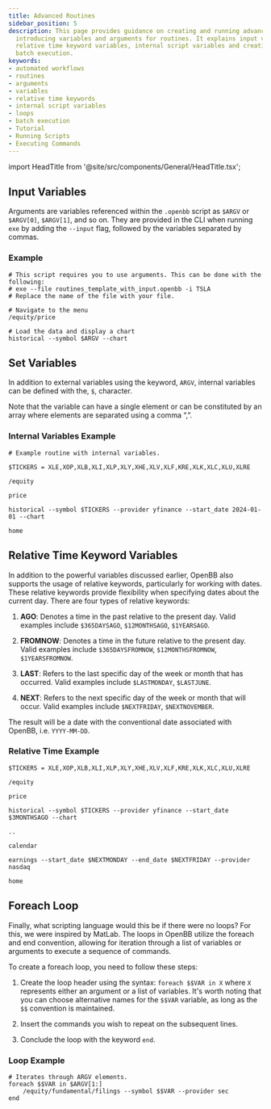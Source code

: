 ```yaml
---
title: Advanced Routines
sidebar_position: 5
description: This page provides guidance on creating and running advanced workflows in the ODP CLI by
  introducing variables and arguments for routines. It explains input variables,
  relative time keyword variables, internal script variables and creating loops for
  batch execution.
keywords:
- automated workflows
- routines
- arguments
- variables
- relative time keywords
- internal script variables
- loops
- batch execution
- Tutorial
- Running Scripts
- Executing Commands
---
```


import HeadTitle from '@site/src/components/General/HeadTitle.tsx';

<HeadTitle title="Advanced Routines - Routines | ODP CLI Docs" />

## Input Variables

Arguments are variables referenced within the `.openbb` script as `$ARGV` or `$ARGV[0]`, `$ARGV[1]`, and so on. They are provided in the CLI when running `exe` by adding the `--input` flag, followed by the variables separated by commas.

### Example

```text
# This script requires you to use arguments. This can be done with the following:
# exe --file routines_template_with_input.openbb -i TSLA
# Replace the name of the file with your file.

# Navigate to the menu
/equity/price

# Load the data and display a chart
historical --symbol $ARGV --chart
```

## Set Variables

In addition to external variables using the keyword, `ARGV`, internal variables can be defined with the, `$`, character.

Note that the variable can have a single element or can be constituted by an array where elements are separated using a comma “,”.

### Internal Variables Example

```text
# Example routine with internal variables.

$TICKERS = XLE,XOP,XLB,XLI,XLP,XLY,XHE,XLV,XLF,KRE,XLK,XLC,XLU,XLRE

/equity

price

historical --symbol $TICKERS --provider yfinance --start_date 2024-01-01 --chart

home
```

## Relative Time Keyword Variables

In addition to the powerful variables discussed earlier, OpenBB also supports the usage of relative keywords, particularly for working with dates. These relative keywords provide flexibility when specifying dates about the current day. There are four types of relative keywords:

1. **AGO**: Denotes a time in the past relative to the present day. Valid examples include `$365DAYSAGO`, `$12MONTHSAGO`, `$1YEARSAGO`.

2. **FROMNOW**: Denotes a time in the future relative to the present day. Valid examples include `$365DAYSFROMNOW`, `$12MONTHSFROMNOW`, `$1YEARSFROMNOW`.

3. **LAST**: Refers to the last specific day of the week or month that has occurred. Valid examples include `$LASTMONDAY`, `$LASTJUNE`.

4. **NEXT**: Refers to the next specific day of the week or month that will occur. Valid examples include `$NEXTFRIDAY`, `$NEXTNOVEMBER`.

The result will be a date with the conventional date associated with OpenBB, i.e. `YYYY-MM-DD`.

### Relative Time Example

```text
$TICKERS = XLE,XOP,XLB,XLI,XLP,XLY,XHE,XLV,XLF,KRE,XLK,XLC,XLU,XLRE

/equity

price

historical --symbol $TICKERS --provider yfinance --start_date $3MONTHSAGO --chart

..

calendar

earnings --start_date $NEXTMONDAY --end_date $NEXTFRIDAY --provider nasdaq

home
```

## Foreach Loop

Finally, what scripting language would this be if there were no loops? For this, we were inspired by MatLab. The loops in OpenBB utilize the foreach and end convention, allowing for iteration through a list of variables or arguments to execute a sequence of commands.

To create a foreach loop, you need to follow these steps:

1. Create the loop header using the syntax: `foreach $$VAR in X` where `X` represents either an argument or a list of variables. It's worth noting that you can choose alternative names for the `$$VAR` variable, as long as the `$$` convention is maintained.

2. Insert the commands you wish to repeat on the subsequent lines.

3. Conclude the loop with the keyword `end`.

### Loop Example

```text
# Iterates through ARGV elements.
foreach $$VAR in $ARGV[1:]
    /equity/fundamental/filings --symbol $$VAR --provider sec
end
```
